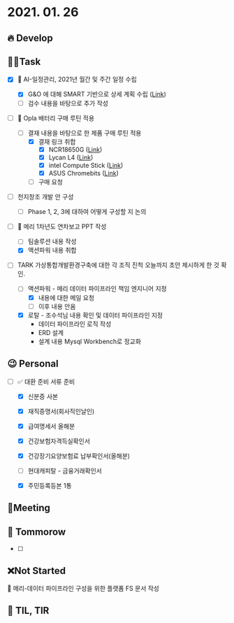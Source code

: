 # 2021. 01. 26

## 🔥 Develop



##  🏳‍🌈Task

- [x] 🎨 AI-일정관리, 2021년 월간 및 주간 일정 수립

  - [x] G&O 에 대해 SMART 기반으로 상세 계획 수립 ([Link](http://cyw.pe.kr/xe/a42/906839))
  - [ ] 검수 내용을 바탕으로 추가 작성
- [ ] 🎨 Opla 배터리 구매 루틴 적용
  - [ ] 결재 내용을 바탕으로 한 제품 구매 루틴 적용
    - [x] 결재 링크 취합
      - [x] NCR18650G ([Link](http://item.gmarket.co.kr/Item?goodscode=377282137))
      - [x] Lycan L4 ([Link](http://item.gmarket.co.kr/Item?goodscode=673891042))
      - [x] intel Compute Stick ([Link](http://item.gmarket.co.kr/DetailView/Item.asp?goodscode=909873420&GoodsSale=Y&jaehuid=200002657))
      - [x] ASUS Chromebits ([Link](https://www.amazon.com/gp/cart/view.html?ref_=nav_cart))
    - [ ] 구매 요청
- [ ] 천지창조 개발 안 구성
  - [ ] Phase 1, 2, 3에 대하여 어떻게 구성할 지 논의
- [ ] 📝 메리 1차년도 연차보고 PPT 작성
  - [ ] 팀솔루션 내용 작성
  - [x] 액션파워 내용 취합
- [ ] TARK 가상통합개발환경구축에 대한 각 조직 진척 오늘까지 초안 제시하게 한 것 확인.
  - [ ] 액션파워 - 메리 데이터 파이프라인 책임 엔지니어 지정
    - [x] 내용에 대한 메일 요청
    - [ ] 이후 내용 안옴
  - [x] 로탈 - 조수석님 내용 확인 및 데이터 파이프라인 지정
    * 데이터 파이프라인 로직 작성
    * ERD 설계
    * 설계 내용 Mysql Workbench로 정교화




## 😉 Personal

- [ ] ✅ 대환 준비 서류 준비
  - [x] 신분증 사본
  - [x] 재직증명서(회사직인날인)
  - [x] 급여명세서 올해분
  - [x] 건강보험자격득실확인서
  - [x] 건강장기요양보험료 납부확인서(올해분)
  - [ ] 현대캐피탈 - 금융거래확인서
  - [x] 주민등록등본 1통




## :dizzy: ​Meeting



## 🚸 Tommorow

- [ ] 



## ❌Not Started

🎨 메리-데이터 파이프라인 구성을 위한 플랫폼 FS 문서 작성 




## 📸 TIL, TIR


